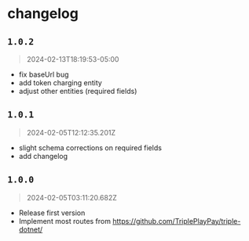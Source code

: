 # changelog

## `1.0.2`

> 2024-02-13T18:19:53-05:00

* fix baseUrl bug
* add token charging entity
* adjust other entities (required fields)

## `1.0.1`

> 2024-02-05T12:12:35.201Z

* slight schema corrections on required fields
* add changelog

## `1.0.0`

> 2024-02-05T03:11:20.682Z

* Release first version
* Implement most routes from https://github.com/TriplePlayPay/triple-dotnet/
